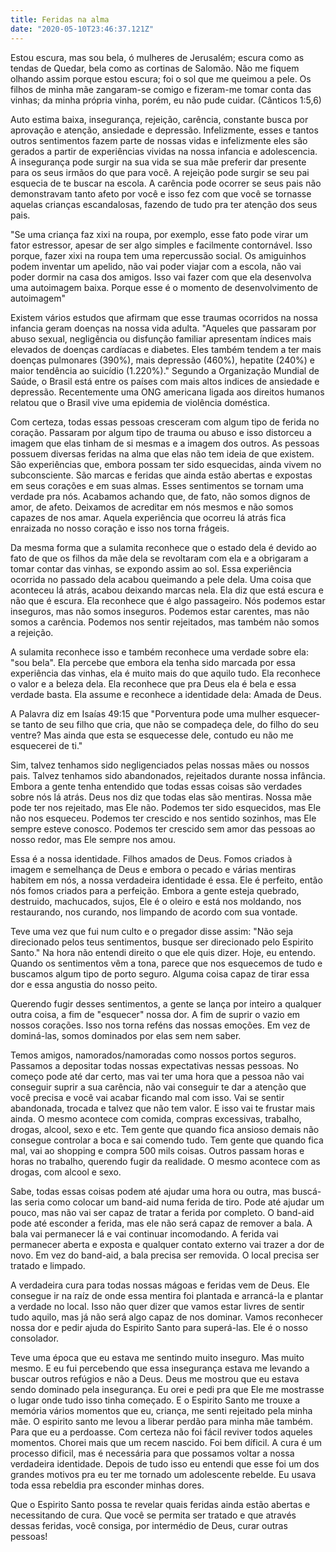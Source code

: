 ```yaml
---
title: Feridas na alma
date: "2020-05-10T23:46:37.121Z"
---
```


Estou escura, mas sou bela, ó mulheres de Jerusalém; escura como as tendas de Quedar, bela como as cortinas de Salomão.
Não me fiquem olhando assim porque estou escura; foi o sol que me queimou a pele. Os filhos de minha mãe zangaram-se comigo e fizeram-me tomar conta das vinhas; da minha própria vinha, porém, eu não pude cuidar. (Cânticos 1:5,6)

Auto estima baixa, insegurança, rejeição, carência, constante busca por aprovação e atenção, ansiedade e depressão. Infelizmente, esses e tantos outros sentimentos fazem parte de nossas vidas e infelizmente eles são gerados a partir de experiências vividas na nossa infancia e adolescencia. A insegurança pode surgir na sua vida se sua mãe preferir dar presente para os seus irmãos do que para você. A rejeição pode surgir se seu pai esquecia de te buscar na escola. A carência pode ocorrer se seus pais não demonstravam tanto afeto por você e isso fez com que você se tornasse aquelas crianças escandalosas, fazendo de tudo pra ter atenção dos seus pais. 

"Se uma criança faz xixi na roupa, por exemplo, esse fato pode virar um fator estressor, apesar de ser algo simples e facilmente contornável. Isso porque, fazer xixi na roupa tem uma repercussão social. Os amiguinhos podem inventar um apelido, não vai poder viajar com a escola, não vai poder dormir na casa dos amigos. Isso vai fazer com que ela desenvolva uma autoimagem baixa. Porque esse é o momento de desenvolvimento de autoimagem"

Existem vários estudos que afirmam que esse traumas ocorridos na nossa infancia geram doenças na nossa vida adulta. "Aqueles que passaram por abuso sexual, negligência ou disfunção familiar apresentam índices mais elevados de doenças cardíacas e diabetes. Eles também tendem a ter mais doenças pulmonares (390%), mais depressão (460%), hepatite (240%) e maior tendência ao suicídio (1.220%)." Segundo a Organização Mundial de Saúde, o Brasil está entre os países com mais altos indices de ansiedade e depressão. Recentemente uma ONG americana ligada aos direitos humanos relatou que o Brasil vive uma epidemia de violência doméstica. 

Com certeza, todas essas pessoas cresceram com algum tipo de ferida no coração. Passaram por algum tipo de trauma ou abuso e isso distorceu a imagem que elas tinham de si mesmas e a imagem dos outros. As pessoas possuem diversas feridas na alma que elas não tem ideia de que existem. São experiências que, embora possam ter sido esquecidas, ainda vivem no subconsciente. São marcas e feridas que ainda estão abertas e expostas em seus corações e em suas almas. Esses sentimentos se tornam uma verdade pra nós. Acabamos achando que, de fato, não somos dignos de amor, de afeto. Deixamos de acreditar em nós mesmos e não somos capazes de nos amar. Aquela experiência que ocorreu lá atrás fica enraizada no nosso coração e isso nos torna frágeis.

Da mesma forma que a sulamita reconhece que o estado dela é devido ao fato de que os filhos da mãe dela se revoltaram com ela e a obrigaram a tomar contar das vinhas, se expondo assim ao sol. Essa experiência ocorrida no passado dela acabou queimando a pele dela. Uma coisa que aconteceu lá atrás, acabou deixando marcas nela. Ela diz que está escura e não que é escura. Ela reconhece que é algo passageiro. Nós podemos estar inseguros, mas não somos inseguros. Podemos estar carentes, mas não somos a carência. Podemos nos sentir rejeitados, mas também não somos a rejeição. 

A sulamita reconhece isso e também reconhece uma verdade sobre ela: "sou bela". Ela percebe que embora ela tenha sido marcada por essa experiência das vinhas, ela é muito mais do que aquilo tudo. Ela reconhece o valor e a beleza dela. Ela reconhece que pra Deus ela é bela e essa verdade basta. Ela assume e reconhece a identidade dela: Amada de Deus. 

A Palavra diz em Isaías 49:15 que "Porventura pode uma mulher esquecer-se tanto de seu filho que cria, que não se compadeça dele, do filho do seu ventre? Mas ainda que esta se esquecesse dele, contudo eu não me esquecerei de ti." 

Sim, talvez tenhamos sido negligenciados pelas nossas mães ou nossos pais. Talvez tenhamos sido abandonados, rejeitados durante nossa infância. Embora a gente tenha entendido que todas essas coisas são verdades sobre nós lá atrás. Deus nos diz que todas elas são mentiras. Nossa mãe pode ter nos rejeitado, mas Ele não. Podemos ter sido esquecidos, mas Ele não nos esqueceu. Podemos ter crescido e nos sentido sozinhos, mas Ele sempre esteve conosco. Podemos ter crescido sem amor das pessoas ao nosso redor, mas Ele sempre nos amou. 

Essa é a nossa identidade. Filhos amados de Deus.  Fomos criados à imagem e semelhança de Deus e embora o pecado e várias mentiras habitem em nós, a nossa verdadeira identidade é essa. Ele é perfeito, então nós fomos criados para a perfeição. Embora a gente esteja quebrado, destruido, machucados, sujos, Ele é o oleiro e está nos moldando, nos restaurando, nos curando, nos limpando de acordo com sua vontade. 

Teve uma vez que fui num culto e o pregador disse assim: "Não seja direcionado pelos teus sentimentos, busque ser direcionado pelo Espirito Santo." Na hora não entendi direito o que ele quis dizer. Hoje, eu entendo. Quando os sentimentos vêm a tona, parece que nos esquecemos de tudo e buscamos algum tipo de porto seguro. Alguma coisa capaz de tirar essa dor e essa angustia do nosso peito. 

Querendo fugir desses sentimentos, a gente se lança por inteiro a qualquer outra coisa, a fim de "esquecer" nossa dor. A fim de suprir o vazio em nossos corações. Isso nos torna reféns das nossas emoções. Em vez de dominá-las, somos dominados por elas sem nem saber. 

Temos amigos, namorados/namoradas como nossos portos seguros. Passamos a depositar todas nossas expectativas nessas pessoas. No começo pode até dar certo, mas vai ter uma hora que a pessoa não vai conseguir suprir a sua carência, não vai conseguir te dar a atenção que você precisa e você vai acabar ficando mal com isso. Vai se sentir abandonada, trocada e talvez que não tem valor. E isso vai te frustar mais ainda. O mesmo acontece com comida, compras excessivas, trabalho, drogas, alcool, sexo e etc. Tem gente que quando fica ansioso demais não consegue controlar a boca e sai comendo tudo. Tem gente que quando fica mal, vai ao shopping e compra 500 mils coisas. Outros passam horas e horas no trabalho, querendo fugir da realidade. O mesmo acontece com as drogas, com alcool e sexo.

Sabe, todas essas coisas podem até ajudar uma hora ou outra, mas buscá-las seria como colocar um band-aid numa ferida de tiro. Pode até ajudar um pouco, mas não vai ser capaz de tratar a ferida por completo. O band-aid pode até esconder a ferida, mas ele não será capaz de remover a bala. A bala vai permanecer lá e vai continuar incomodando. A ferida vai permanecer aberta e exposta e qualquer contato externo vai trazer a dor de novo. Em vez do band-aid, a bala precisa ser removida. O local precisa ser tratado e limpado.

A verdadeira cura para todas nossas mágoas e feridas vem de Deus. Ele consegue ir na raíz de onde essa mentira foi plantada e arrancá-la e plantar a verdade no local. Isso não quer dizer que vamos estar livres de sentir tudo aquilo, mas já não será algo capaz de nos dominar. Vamos reconhecer nossa dor e pedir ajuda do Espirito Santo para superá-las. Ele é o nosso consolador.

Teve uma época que eu estava me sentindo muito inseguro. Mas muito mesmo. E eu fui percebendo que essa insegurança estava me levando a buscar outros refúgios e não a Deus. Deus me mostrou que eu estava sendo dominado pela insegurança. Eu orei e pedi pra que Ele me mostrasse o lugar onde tudo isso tinha começado. E o Espirito Santo me trouxe a memória vários momentos que eu, criança, me senti rejeitado pela minha mãe. O espirito santo me levou a liberar perdão para minha mãe também. Para que eu a perdoasse. Com certeza não foi fácil reviver todos aqueles momentos. Chorei mais que um recem nascido. Foi bem díficil. A cura é um processo dificil, mas é necessária para que possamos voltar a nossa verdadeira identidade. Depois de tudo isso eu entendi que esse foi um dos grandes motivos pra eu ter me tornado um adolescente rebelde. Eu usava toda essa rebeldia pra esconder minhas dores.

Que o Espirito Santo possa te revelar quais feridas ainda estão abertas e necessitando de cura. Que você se permita ser tratado e que através dessas feridas, você consiga, por intermédio de Deus, curar outras pessoas!
